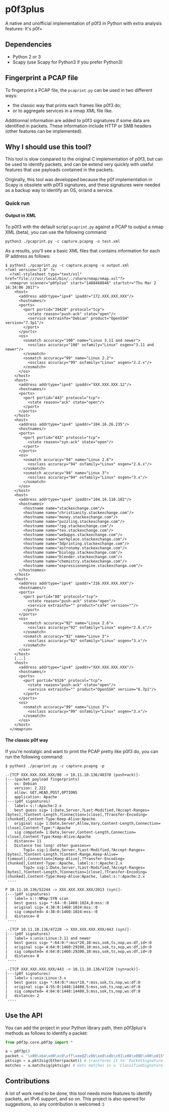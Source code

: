 # p0f3plus
A native and unofficial implementation of p0f3 in Python with extra analysis features: It's p0f+

## Dependencies

- Python 2 or 3
- Scapy (use Scapy for Python3 if you prefer Python3)

## Fingerprint a PCAP file

To fingerprint a PCAP file, the `pcaprint.py` can be used in two different ways:

* the classic way that prints each frames like p0f3 do;
* or to aggregate services in a nmap XML file like.

Additionnal information are added to p0f3 signatures if some data are
identified in packets. These information include HTTP or SMB headers
(other features can be implemented).

## Why I should use this tool?

This tool is slow compared to the original C implementation of p0f3, but can be
used to identify packets, and can be extend very quickly with useful features that
use payloads contained in the packets.

Originally, this tool was developped because the p0f implementation in Scapy is
obsolete with p0f3 signatures, and these signatures were needed as a backup
way to identify an OS, or/and a service.

### Quick run

#### Output in XML

To p0f3 with the default script `pcaprint.py` against a PCAP to output a nmap XML (beta),
you can use the following command:

```
python3 ./pcaprint.py -c capture.pcapng -o test.xml
```

As a results, you'll see a basic XML files that contains information for each IP address
as follows:

```
$ python3 ./pcaprint.py -c capture.pcapng -o output.xml
<?xml version="1.0" ?>
  <?xml-stylesheet type="text/xsl" href="file:///usr/local/bin/../share/nmap/nmap.xsl"?>
  <nmaprun scanner="p0fplus" start="1488468846" startstr="Thu Mar 2 16:34:06 2017">
    <host>
      <address addrtype="ipv4" ipaddr="172.XXX.XXX.XXX"/>
      <hostnames/>
      <ports>
        <port portid="39428" protocol="tcp">
          <state reason="push-ack" state="open"/>
          <service extrainfo="Debian" product="OpenSSH" version="7.3p1"/>
        </port>
      </ports>
      <os>
        <osmatch accuracy="100" name="Linux 3.11 and newer">
          <osclass accuracy="100" osfamily="Linux" osgen="3.11 and newer"/>
        </osmatch>
        <osmatch accuracy="99" name="Linux 2.2">
          <osclass accuracy="99" osfamily="Linux" osgen="2.2.x"/>
        </osmatch>
      </os>
    </host>
    <host>
      <address addrtype="ipv4" ipaddr="XXX.XXX.XXX.12"/>
      <hostnames/>
      <ports>
        <port portid="443" protocol="tcp">
          <state reason="ack" state="open"/>
        </port>
      </ports>
    </host>
    <host>
      <address addrtype="ipv4" ipaddr="104.16.26.235"/>
      <hostnames/>
      <ports>
        <port portid="443" protocol="tcp">
          <state reason="syn-ack" state="open"/>
        </port>
      </ports>
      <os>
        <osmatch accuracy="94" name="Linux 2.6">
          <osclass accuracy="94" osfamily="Linux" osgen="2.6.x"/>
        </osmatch>
        <osmatch accuracy="94" name="Linux 3">
          <osclass accuracy="94" osfamily="Linux" osgen="3.x"/>
        </osmatch>
      </os>
    </host>
    <host>
      <address addrtype="ipv4" ipaddr="104.16.118.182"/>
      <hostnames>
        <hostname name="stackexchange.com"/>
        <hostname name="christianity.stackexchange.com"/>
        <hostname name="money.stackexchange.com"/>
        <hostname name="puzzling.stackexchange.com"/>
        <hostname name="rpg.stackexchange.com"/>
        <hostname name="tex.stackexchange.com"/>
        <hostname name="webapps.stackexchange.com"/>
        <hostname name="workplace.stackexchange.com"/>
        <hostname name="3dprinting.stackexchange.com"/>
        <hostname name="astronomy.stackexchange.com"/>
        <hostname name="biology.stackexchange.com"/>
        <hostname name="blender.stackexchange.com"/>
        <hostname name="chemistry.stackexchange.com"/>
        <hostname name="expressionengine.stackexchange.com"/>
      </hostnames>
    </host>
    <host>
      <address addrtype="ipv4" ipaddr="216.XXX.XXX.XXX"/>
      <hostnames/>
      <ports>
        <port portid="80" protocol="tcp">
          <state reason="push-ack" state="open"/>
          <service extrainfo="" product="cafe" version=""/>
        </port>
      </ports>
      <os>
        <osmatch accuracy="92" name="Linux 2.6">
          <osclass accuracy="92" osfamily="Linux" osgen="2.6.x"/>
        </osmatch>
        <osmatch accuracy="92" name="Linux 3">
          <osclass accuracy="92" osfamily="Linux" osgen="3.x"/>
        </osmatch>
      </os>
    </host>
    [...]
    <host>
      <address addrtype="ipv4" ipaddr="XXX.XXX.XXX.XXX"/>
      <hostnames/>
      <ports>
        <port portid="6526" protocol="tcp">
          <state reason="push-ack" state="open"/>
          <service extrainfo="" product="OpenSSH" version="6.7p1"/>
        </port>
      </ports>
      <os>
        <osmatch accuracy="99" name="Linux 3">
          <osclass accuracy="99" osfamily="Linux" osgen="3.x"/>
        </osmatch>
      </os>
    </host>
  </nmaprun>
```

#### The classic p0f way

If you're nostalgic and want to print the PCAP pretty like p0f3 do, you can run
the following command:

```
$ python3 ./pcaprint.py -c capture.pcapng -p

.-[TCP XXX.XXX.XXX.XXX/80 -> 10.11.10.136/48370 (push+ack)]-
|---(packet payload fingerprints)
|   os: Debian
|   version: 2.222
|   allow: GET,HEAD,POST,OPTIONS
|   application: Apache
|---(p0f signatures)
|   label= s:!:Apache:2.x
|   best guess sig= 1:Date,Server,?Last-Modified,?Accept-Ranges=[bytes],?Content-Length,?Connection=[close],?Transfer-Encoding=[chunked],Content-Type:Keep-Alive:Apache
|   original sig= 1:Date,Server,Allow,Vary,Content-Length,Connection=[close],Content-Type:*:Apache
|   sig computed= 1:Date,Server,Content-Length,Connection=[close],Content-Type:Keep-Alive:Apache
|   distance= 11
|   Distance too long! other guesses=>
|       Top1= sig:1:Date,Server,?Last-Modified,?Accept-Ranges=[bytes],?Content-Length,?Content-Range,Keep-Alive=[timeout],Connection=[Keep-Alive],?Transfer-Encoding=[chunked],Content-Type::Apache, label:s:!:Apache:2.x
|       Top2= sig:1:Date,Server,?Last-Modified,?Accept-Ranges=[bytes],?Content-Length,?Connection=[close],?Transfer-Encoding=[chunked],Content-Type:Keep-Alive:Apache, label:s:!:Apache:2.x
`----

P 10.11.10.136/52244 -> XXX.XXX.XXX.XXX/2013 (syn)]-
|---(p0f signatures)
|   label= s:!:NMap:SYN scan
|   best guess sig= *:64-:0:1460:1024,0:mss::0
|   original sig= 4:38:0:1460:1024:mss::0
|   sig computed= 4:38:0:1460:1024:mss::0
|   distance= 0
`----

.-[TCP 10.11.10.136/47220 -> XXX.XXX.XXX.XXX/443 (syn)]-
|---(p0f signatures)
|   label= s:unix:Linux:3.11 and newer
|   best guess sig= *:64:0:*:mss*20,10:mss,sok,ts,nop,ws:df,id+:0
|   original sig= 4:64:0:1460:29200,10:mss,sok,ts,nop,ws:df,id+:0
|   sig computed= 4:64:0:1460:29200,10:mss,sok,ts,nop,ws:df,id+:0
|   distance= 0
`----

.-[TCP XXX.XXX.XXX.XXX/443 -> 10.11.10.136/47220 (syn+ack)]-
|---(p0f signatures)
|   label= s:unix:Linux:3.x
|   best guess sig= *:64:0:*:mss*10,*:mss,sok,ts,nop,ws:df:0
|   original sig= 4:55:0:1448:14480,5:mss,sok,ts,nop,ws:df:0
|   sig computed= 4:64:0:1448:14480,5:mss,sok,ts,nop,ws:df:0
|   distance= 2
`----
```
## Use the API

You can add the project in your Python library path, then p0f3plus's methods as follows to identify a packet:

```python
from p0f3p.core.p0f3p import *

a = p0f3p()
packet = '\x00\xba\xd0\xc0\xff\xee@Z\x9b\xe8\xdb\x91\x08\x00E\x00\x015\x0b @\x007\x06\x99\x07h\x10!\xf9BBBB\x00P\xb7t\xa4\xf0\x1d\x0c\x1c{\xcb\x9bP\x18\x00 v\xdd\x00\x00HTTP/1.1 204 No Content\r\nDate: Thu, 21 Apr 2016 11:08:56 GMT\r\nConnection: keep-alive\r\nCache-Control: private\r\nPragma: no-cache\r\nX-Frame-Options: SAMEORIGIN\r\nX-Request-Guid: 2f5dfddc-1d7a-45d7-a739-00584d917948\r\nServer: cloudflare-nginx\r\nCF-RAY: 29706181e6ee102b-CDG\r\n\r\n'
pktsign = a.pkt2sig(Ether(packet)) # transforms it to 'PacketSignature' object. Value of pktsign.signature = '1:Date,Connection=[keep-alive],Cache-Control,Pragma,X-Frame-Options,X-Request-Guid,Server,CF-RAY:*:cloudflare'
matches = a.matchsig(pktsign) # Gets matches in a 'ClassifiedSignature' object. The computed signature before the matching is '1:Date,Server,Connection=[Keep-Alive],Keep-Alive=[timeout]:Content-Type,Accept-Ranges:Apache'. The best match is '1:Date,Server,Connection=[Keep-Alive],Keep-Alive=[timeout]:Content-Type,Accept-Ranges:Apache' and you can access to the top3, label, distance, etc. to perform your analysises.
```

## Contributions

A lot of work need to be done, this tool needs more features to identify packets, an IPv6 support, and so on.
This project is also opened for suggestions, so any contribution is welcomed :)
